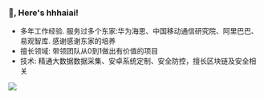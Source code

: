 ### 👻,  Here's **hhhaiai**! 

* 多年工作经验. 服务过多个东家:华为海思、中国移动通信研究院、阿里巴巴、易观智库. 感谢感谢东家的培养
* 擅长领域: 带领团队从0到1做出有价值的项目
* 技术: 精通大数据数据采集、安卓系统定制、安全防控，擅长区块链及安全相关

![](https://github-profile-trophy.vercel.app/?username=hhhaiai&column=4&margin-w=10&margin-h=10) 

<!--  
![trophy](https://github-profile-trophy.vercel.app/?username=hhhaiai&column=3&margin-w=15&margin-h=15)
<!--
![hhhaiai's github stats](https://github-readme-stats.vercel.app/api?username=hhhaiai&count_private=true&show_icons=true&theme=radical&show_owner=true)


<!--
![Top Langs](https://github-readme-stats.vercel.app/api/top-langs/?username=hhhaiai&theme=radical)


<!--
[![ReadMe Card](https://github-readme-stats.vercel.app/api/pin/?username=ChrisRM&repo=material-theme-jetbrains&theme=radical)](https://github.com/ChrisRM/material-theme-jetbrains)

<!--
**hhhaiai/hhhaiai** is a ✨ _special_ ✨ repository because its `README.md` (this file) appears on your GitHub profile.

Here are some ideas to get you started:

- 🔭 I’m currently working on ...
- 🌱 I’m currently learning ...
- 👯 I’m looking to collaborate on ...
- 🤔 I’m looking for help with ...
- 💬 Ask me about ...
- 📫 How to reach me: ...
- 😄 Pronouns: ...
- ⚡ Fun fact: ...
-->
